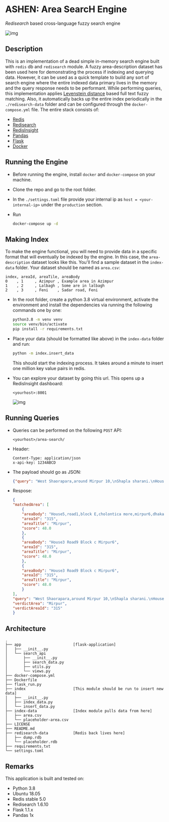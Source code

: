 # ASHEN: **A**rea **S**earc**H** **En**gine

*Redisearch* based cross-language fuzzy search engine

![img](https://images.unsplash.com/photo-1429772011165-0c2e054367b8?ixlib=rb-1.2.1&ixid=eyJhcHBfaWQiOjEyMDd9&auto=format&fit=crop&w=1950&q=80)

## Description

This is an implementation of a dead simple in-memory search engine built with `redis` db and `redisearch` module. A fuzzy area-description dataset has been used here for demonstrating the process if indexing and querying data. However, it can be used as a quick template to build any sort of search engine where the entire indexed data primary lives in the memory and the query response needs to be performant. While performing queries, this implementation applies [Levenstein distance](https://en.wikipedia.org/wiki/Levenshtein_distance) based full text fuzzy matching. Also, it automatically backs up the entire index periodically in the `./redisearch-data` folder and can be configured through the `docker-compose.yml` file. The entire stack consists of:

* [Redis](https://redis.io/)
* [Redisearch](https://oss.redislabs.com/redisearch/index.html)
* [RedisInsight](https://redislabs.com/redisinsight/)
* [Pandas](https://pandas.pydata.org/)
* [Flask](https://flask.palletsprojects.com/en/1.1.x/)
* [Docker](https://www.docker.com/)


## Running the Engine

* Before running the engine, install `docker` and `docker-compose` on your machine.
* Clone the repo and go to the root folder.
* In the `./settings.toml` file provide your internal ip as `host = <your-internal-ip>` under the `production` section.
* Run

    ```bash
    docker-compose up -d
    ```

## Making Index

To make the engine functional, you will need to provide data in a specific format that will eventually be indexed by the engine. In this case, the `area-description` dataset looks like this. You'll find a sample dataset in the `index-data` folder. Your dataset should be named as `area.csv`:

```csv
index, areaId, areaTile, areaBody
0    , 1     , Azimpur , Example area in Azimpur
1    , 2     , Lalbagh , Some are in lalbagh
2    , 3     , Feni    , Sadar road, Feni
```

* In the root folder, create a python 3.8 virtual environment, activate the environment and install the dependencies via running the following commands one by one:

    ```bash
    python3.8 -m venv venv
    source venv/bin/activate
    pip install -r requirements.txt
    ```

* Place your data (should be formatted like above) in the `index-data` folder and run:

    ```bash
    python -m index.insert_data
    ```
    This should start the indexing process. It takes around a minute to insert one million key value pairs in redis.

* You can explore your dataset by going this url. This opens up a RedisInsight dashboard:

    ```url
    <yourhost>:8001
    ```
    ![img](https://i.imgur.com/LiOTehz.png)

## Running Queries

* Queries can be performed on the following `POST` API:

    ```url
    <yourhost>/area-search/
    ```

* Header:

    ```
    Content-Type: application/json
    x-api-key: 1234ABCD
    ```

* The payload should go as JSON:

    ```json
    {"query": "West Shaorapara,around Mirpur 10,\nShapla sharani.\nHouse no:438/3"}
    ```

* Respose:
    ```json
    {
  "matchedArea": [
        {
        "areaBody": "House5,road1,block E,cholontica more,mirpur6,dhaka1216",
        "areaId": "315",
        "areaTitle": "Mirpur",
        "score": 48.0
        },
        {
        "areaBody": "House3 Road9 Block c Mirpur6",
        "areaId": "315",
        "areaTitle": "Mirpur",
        "score": 48.0
        },
        {
        "areaBody": "House3 Road9 Block c Mirpur6",
        "areaId": "315",
        "areaTitle": "Mirpur",
        "score": 48.0
        }
    ],
    "query": "West Shaorapara,around Mirpur 10,\nShapla sharani.\nHouse no:438/3",
    "verdictArea": "Mirpur",
    "verdictAreaId": "315"
    }
    ```


## Architecture

```
.
├── app                       [flask-application]
│   ├── __init__.py
│   └── search_api
│       ├── __init__.py
│       ├── search_data.py
│       ├── utils.py
│       └── views.py
├── docker-compose.yml
├── Dockerfile
├── flask_run.py
├── index                     [This module should be run to insert new data]
│   ├── __init__.py
│   ├── index_data.py
│   └── insert_data.py
├── index-data                [Index module pulls data from here]
│   ├── area.csv
│   └── placeholder-area.csv
├── LICENSE
├── README.md
├── redisearch-data           [Redis back lives here]
│   ├── dump.rdb
│   └── placeholder.rdb
├── requirements.txt
└── settings.toml
```

## Remarks
This application is built and tested on:

* Python 3.8
* Ubuntu 18.05
* Redis stable 5.0
* Redisearch 1.6.10
* Flask 1.1.x
* Pandas 1x
